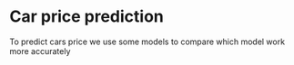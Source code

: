 # Car price prediction
To predict cars price we use some models to compare which model work more accurately
